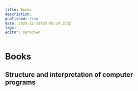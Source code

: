 ```yaml
---
title: Books
description: 
published: true
date: 2020-12-31T05:00:19.353Z
tags: 
editor: markdown
---
```


# Books

## Structure and interpretation of computer programs